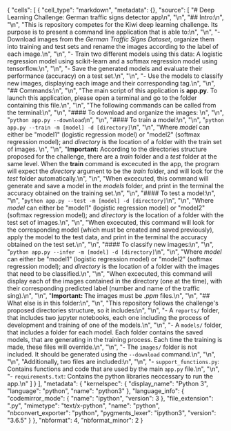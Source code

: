 {
 "cells": [
  {
   "cell_type": "markdown",
   "metadata": {},
   "source": [
    "# Deep Learning Challenge: German traffic signs detector app\n",
    "\n",
    "## Intro:\n",
    "\n",
    "This is repository competes for the Kiwi deep learning challenge. Its purpose is to present a command line application that is able to:\n",
    "\n",
    "- Download images from the *German Traffic Signs Dataset*, organize them into training and test sets and rename the images according to the label of each image.\n",
    "\n",
    "- Train two different models using this data: A logistic regression model using scikit-learn and a softmax regression model using tensorflow.\n",
    "\n",
    "- Save the generated models and evaluate their performance (accuracy) on a test set.\n",
    "\n",
    "- Use the models to classify new images, displaying each image and their corresponding tag.\n",
    "\n",
    "## Commands:\n",
    "\n",
    "The main script of this application is **app.py**. To launch this application, please open a terminal and go to the folder containing this file.\n",
    "\n",
    "The following commands can be called from the terminal:\n",
    "\n",
    "#### To download and organize the images: \n",
    "\n",
    "`python app.py --download`\n",
    "\n",
    "#### To train a model:\n",
    "\n",
    "`python app.py --train -m [model] -d [directory]`\n",
    "\n",
    "Where *model* can either be \"model1\" (logistic regression model) or \"model2\" (softmax regression model); and *directory* is the location of a folder with the train set of images. \n",
    "\n",
    "**Important:** According to the directories structure proposed for the challenge, there are a *train* folder and a *test* folder at the same level. When the **train** command is excecuted in the app, the program will expect the *directory* argument to be the *train* folder, and will look for the *test* folder automatically.\n",
    "\n",
    "When excecuted, this command will generate and save a model in the *models* folder, and print in the terminal the accuracy obtained on the training set.\n",
    "\n",
    "#### To test a model:\n",
    "\n",
    "`python app.py --test -m [model] -d [directory]`\n",
    "\n",
    "Where *model* can either be \"model1\" (logistic regression model) or \"model2\" (softmax regression model); and *directory* is the location of a folder with the test set of images.\n",
    "\n",
    "When excecuted, this command will look for the corresponding model (which must be created and saved previously), apply the model to the test data, and print in the terminal the accuracy obtained on the test set.\n",
    "\n",
    "#### To classify new images:\n",
    "\n",
    "`python app.py --infer -m [model] -d [directory]`\n",
    "\n",
    "Where *model* can either be \"model1\" (logistic regression model) or \"model2\" (softmax regression model); and *directory* is the location of a folder with the images that need to be classified.\n",
    "\n",
    "When excecuted, this command will display each of the images contained in the directory (one at the time), with their corresponding predicted label (number and name of the traffic sing).\n",
    "\n",
    "**Important:** The images must be *.ppm* files.\n",
    "\n",
    "## What else is in this folder:\n",
    "\n",
    "This repository follows the challenge's proposed directories structure, so it includes:\n",
    "\n",
    "- A `reports/` folder, that includes two jupyter notebooks, each one including the process of development and training of one of the models.\n",
    "\n",
    "- A `models/` folder, that includes a folder for each model. Each folder contains the saved models, that are generating in the training process. Each time the training is made, these files will override.\n",
    "\n",
    "- The `images/` folder is not included. It should be generated using the `--download` command.\n",
    "\n",
    "\n",
    "Additionally, two files are included:\n",
    "\n",
    "- `support_functions.py`: Contains functions and code that are used by the main `app.py` file.\n",
    "\n",
    "- `requirements.txt`: Contains the python libraries neccessary to run the app.\n"
   ]
  }
 ],
 "metadata": {
  "kernelspec": {
   "display_name": "Python 3",
   "language": "python",
   "name": "python3"
  },
  "language_info": {
   "codemirror_mode": {
    "name": "ipython",
    "version": 3
   },
   "file_extension": ".py",
   "mimetype": "text/x-python",
   "name": "python",
   "nbconvert_exporter": "python",
   "pygments_lexer": "ipython3",
   "version": "3.6.5"
  }
 },
 "nbformat": 4,
 "nbformat_minor": 2
}
